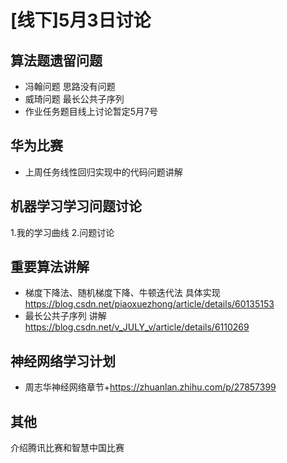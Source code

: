 # [线下]5月3日讨论
## 算法题遗留问题
* 冯翰问题 思路没有问题
* 威琦问题 最长公共子序列
* 作业任务题目线上讨论暂定5月7号
## 华为比赛
* 上周任务线性回归实现中的代码问题讲解
## 机器学习学习问题讨论
1.我的学习曲线
2.问题讨论
## 重要算法讲解
* 梯度下降法、随机梯度下降、牛顿迭代法
具体实现 https://blog.csdn.net/piaoxuezhong/article/details/60135153
* 最长公共子序列
讲解 https://blog.csdn.net/v_JULY_v/article/details/6110269
## 神经网络学习计划
* 周志华神经网络章节+https://zhuanlan.zhihu.com/p/27857399
## 其他
介绍腾讯比赛和智慧中国比赛
